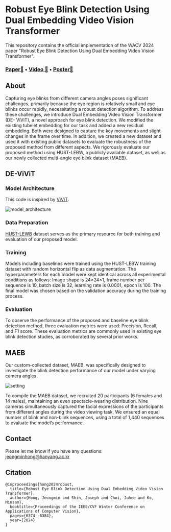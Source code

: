 # Robust Eye Blink Detection Using Dual Embedding Video Vision Transformer

This repository contains the official implementation of the WACV 2024 paper "Robust Eye Blink Detection Using Dual Embedding Video Vision Transformer".

### [Paper📝](https://openaccess.thecvf.com/content/WACV2024/html/Hong_Robust_Eye_Blink_Detection_Using_Dual_Embedding_Video_Vision_Transformer_WACV_2024_paper.html) • [Video 🎥](https://youtu.be/i2CWdyRcgWQ?feature=shared) • [Poster📂]() ###

## About
Capturing eye blinks from different camera angles poses significant challenges, primarily because the eye region is relatively small and eye blinks occur rapidly, necessitating a robust detection algorithm. To address these challenges, we introduce Dual Embedding Video Vision Transformer (DE- ViViT), a novel approach for eye blink detection. We modified the existing tubelet embedding for our task and added a new residual embedding. Both were designed to capture the key movements and slight changes in the frame over time. In addition, we created a new dataset and used it with existing public datasets to evaluate the robustness of the proposed method from different aspects. We rigorously evaluate our proposed method using HUST-LEBW, a publicly available dataset, as well as our newly collected multi-angle eye blink dataset (MAEB).

## DE-ViViT
### Model Architecture
This code is inspired by [ViViT](https://keras.io/examples/vision/vivit/). 

![model_architecture](https://github.com/hongtuna/Eyeblink-detection-using-ViViT/assets/33884976/03777632-6036-4881-97ef-bf0d69f8f324)


### Data Preparation
[HUST-LEWB](https://thorhu.github.io/Eyeblink-in-the-wild/) dataset serves as the primary resource for both training and evaluation of our proposed model.


### Training 
Models including baselines were trained using the HUST-LEBW training dataset with random horizontal flip as data augmentation. The hyperparameters for each model were kept identical across all experimental conditions as follows: Image shape is 24×24×1, frame number per sequence is 10, batch size is 32, learning rate is 0.0001, epoch is 100. The final model was chosen based on the validation accuracy during the training process.


### Evaluation
To observe the performance of the proposed and baseline eye blink detection method, three evaluation metrics were used: Precision, Recall, and F1 score. These evaluation metrics are commonly used in existing eye blink detection studies, as corroborated by several prior works. 


## MAEB
Our custom-collected dataset, MAEB, was specifically designed to investigate the blink detection performance of our model under varying camera angles.

![setting](https://github.com/hongtuna/Eyeblink-detection-using-ViViT/assets/33884976/3e8a7268-de6d-4084-9fd6-9e7ac1b68cbe)

To compile the MAEB dataset, we recruited 20 participants (6 females and 14 males), maintaining an even spectacle-wearing distribution. Nine cameras simultaneously captured the facial expressions of the participants from different angles during the video viewing task. We ensured an equal number of blink and non-blink sequences, using a total of 1,440 sequences to evaluate the model’s performance.

## Contact 
Please let me know if you have any questions: jeongminhong@hanyang.ac.kr

## Citation
```
@inproceedings{hong2024robust,
  title={Robust Eye Blink Detection Using Dual Embedding Video Vision Transformer},
  author={Hong, Jeongmin and Shin, Joseph and Choi, Juhee and Ko, Minsam},
  booktitle={Proceedings of the IEEE/CVF Winter Conference on Applications of Computer Vision},
  pages={6374--6384},
  year={2024}
}
```

